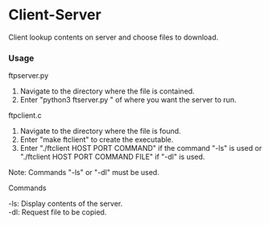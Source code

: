 # Client-Server
Client lookup contents on server and choose files to download.

### Usage
ftpserver.py

1. Navigate to the directory where the file is contained.
2. Enter "python3 ftserver.py <HOST> <PORT>" of where you want the server to run.


ftpclient.c

1. Navigate to the directory where the file is found.
2. Enter "make ftclient" to create the executable. 
3. Enter "./ftclient HOST PORT COMMAND" if the command "-ls" is used or
   "./ftclient HOST PORT COMMAND FILE" if "-dl" is used.

Note: Commands "-ls" or "-dl" must be used.

Commands

-ls: Display contents of the server.
<br>-dl: Request file to be copied.

